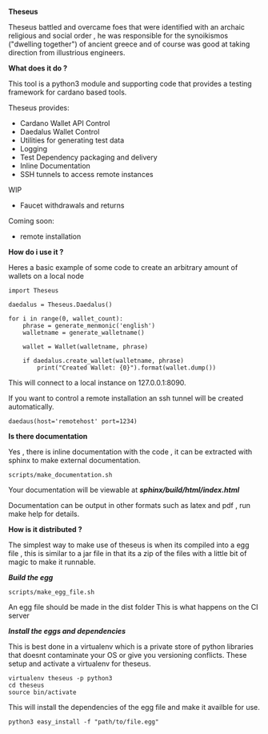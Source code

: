 **Theseus**

Theseus battled and overcame foes that were identified with an archaic religious and social order , he was responsible for the synoikismos ("dwelling together") of ancient greece and of course was good at taking direction from illustrious engineers.


**What does it do ?**

This tool is a python3 module and supporting code that provides a testing framework for cardano based tools.

Theseus provides:
   * Cardano Wallet API Control  
   * Daedalus Wallet Control
   * Utilities for generating test data
   * Logging
   * Test Dependency packaging and delivery
   * Inline Documentation
   * SSH tunnels to access remote instances

WIP
   * Faucet withdrawals and returns  
   
Coming soon:
   * remote installation

**How do i use it ?**

Heres a basic example of some code to create an arbitrary amount of wallets on a local node

    import Theseus

    daedalus = Theseus.Daedalus()

    for i in range(0, wallet_count):
        phrase = generate_menmonic('english')
        walletname = generate_walletname()

        wallet = Wallet(walletname, phrase)

        if daedalus.create_wallet(walletname, phrase)
            print("Created Wallet: {0}").format(wallet.dump())
            
This will connect to a local instance on 127.0.0.1:8090.

If you want to control a remote installation an ssh tunnel will be created automatically.

    daedaus(host='remotehost' port=1234)

        
**Is there documentation**

Yes , there is inline documentation with the code , it can be extracted with sphinx to make external documentation.

    scripts/make_documentation.sh
     
 Your documentation will be viewable at ***sphinx/build/html/index.html***
     
 Documentation can be output in other formats such as latex and pdf , run make help for details.


**How is it distributed ?**

The simplest way to make use of theseus is when its compiled into a egg file , this 
is similar to a jar file in that its a zip of the files with a little bit of magic to make it runnable.

***Build the egg***

    scripts/make_egg_file.sh
    
An egg file should be made in the dist folder
This is what happens on the CI server 

***Install the eggs and dependencies***

  This is best done in a virtualenv which is a private store of python libraries that 
  doesnt contaminate your OS or give you versioning conflicts. These setup and activate
  a virtualenv for theseus.
    
    virtualenv theseus -p python3
    cd theseus
    source bin/activate
  
  This will install the dependencies of the egg file and make it availble for use.
  
    python3 easy_install -f "path/to/file.egg"

